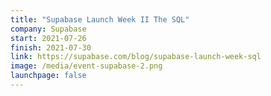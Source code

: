```yaml
---
title: "Supabase Launch Week II The SQL"
company: Supabase
start: 2021-07-26
finish: 2021-07-30
link: https://supabase.com/blog/supabase-launch-week-sql
image: /media/event-supabase-2.png
launchpage: false
---
```

